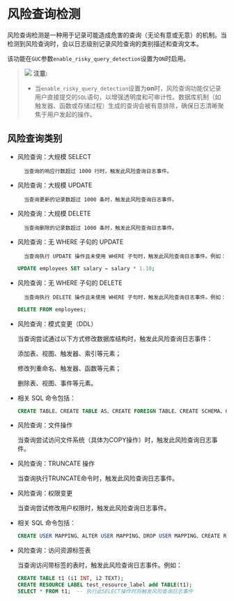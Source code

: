 # 风险查询检测
风险查询检测是一种用于记录可能造成危害的查询（无论有意或无意）的机制。当检测到风险查询时，会以日志级别记录风险查询的类别描述和查询文本。

该功能在`GUC`参数`enable_risky_query_detection`设置为`ON`时启用。

>![](public_sys-resources/icon-notice.gif) **注意:**
>-  当`enable_risky_query_detection`设置为**on**时，风险查询功能仅记录用户直接提交的`SQL`语句，以增强透明度和可审计性。数据库机制（如触发器、函数或存储过程）生成的查询会被有意排除，确保日志清晰聚焦于用户发起的操作。

## 风险查询类别
- 风险查询：大规模 SELECT

        当查询的响应行数超过 1000 行时，触发此风险查询日志事件。

- 风险查询：大规模 UPDATE

        当查询更新的记录数超过 1000 条时，触发此风险查询日志事件。
- 风险查询：大规模 DELETE

        当查询删除的记录数超过 1000 条时，触发此风险查询日志事件。

- 风险查询：无 WHERE 子句的 UPDATE

        当查询执行 UPDATE 操作且未使用 WHERE 子句时，触发此风险查询日志事件。例如：

    ```sql
    UPDATE employees SET salary = salary * 1.10;
    ```

- 风险查询：无 WHERE 子句的 DELETE

        当查询执行 DELETE 操作且未使用 WHERE 子句时，触发此风险查询日志事件。例如：

    ```sql
    DELETE FROM employees;
    ```

- 风险查询：模式变更（DDL）

    当查询尝试通过以下方式修改数据库结构时，触发此风险查询日志事件：

    添加表、视图、触发器、索引等元素；

    修改列重命名、触发器、函数等元素；

    删除表、视图、事件等元素。

- 相关 SQL 命令包括：

    ```sql
    CREATE TABLE、CREATE TABLE AS、CREATE FOREIGN TABLE、CREATE SCHEMA、CREATE TABLESPACE、CREATE TYPE AS ENUM、CREATE FUNCTION、CREATE DATABASE、CREATE TRIGGER、CREATE SERVER、CREATE SEQUENCE、CREATE PUBLICATION、CREATE SUBSCRIPTION、CREATE FOREIGN DATA WRAPPER、ALTER TABLE、ALTER TABLESPACE SET、ALTER TYPE ADD VALUE、ALTER FUNCTION、ALTER DATABASE、ALTER DATABASE SET、ALTER DEFAULT PRIVILEGES、ALTER SET SCHEMA、ALTER SERVER、ALTER TEXT SEARCH DICTIONARY、ALTER TEXT SEARCH CONFIGURATION、ALTER SEQUENCE、ALTER PUBLICATION、ALTER SUBSCRIPTION、ALTER FOREIGN DATA WRAPPER、DROP OWNED BY、DROP TABLESPACE、DROP DATABASE、DROP、DROP SUBSCRIPTION、CREATE INDEX、CREATE VIEW、ALTER VIEW、CREATE TYPE AS COMPOSITE、ALTER RENAME TO、REINDEX、CREATE AGGREGATE、CREATE OPERATOR。
    ```

- 风险查询：文件操作

    当查询尝试访问文件系统（具体为COPY操作）时，触发此风险查询日志事件。

- 风险查询：TRUNCATE 操作

    当查询执行TRUNCATE命令时，触发此风险查询日志事件。

- 风险查询：权限变更

    当查询尝试修改用户权限时，触发此风险查询日志事件。

- 相关 SQL 命令包括：

    ```sql
    CREATE USER MAPPING、ALTER USER MAPPING、DROP USER MAPPING、CREATE ROLE、ALTER ROLE、ALTER ROLE SET、DROP ROLE、REASSIGN OWNED BY、GRANT、GRANT ROLE、GRANT DATABASE、SECURITY LABEL、ALTER OWNER、CREATE GROUP、ALTER GROUP、DROP GROUP、CREATE POLICY、ALTER POLICY、CREATE WEAK PASSWORD DICTIONARY、DROP WEAK PASSWORD DICTIONARY、TIME CAPSULE。
    ```
    
- 风险查询：访问资源标签表

    当查询访问带标签的表时，触发此风险查询日志事件。例如：
    ```sql
    CREATE TABLE t1 (i1 INT, i2 TEXT);
    CREATE RESOURCE LABEL test_resource_label add TABLE(t1);
    SELECT * FROM t1;  -- 执行此SELECT操作时将触发风险查询日志事件
    ```